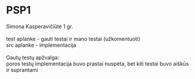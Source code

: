 # PSP1

Simona Kasperavičiūtė 1 gr.
<br><br>
test aplanke - gauti testai ir mano testai (užkomentuoti) <br>
src aplanke - implementacija
<br> <br>
Gautų testų apžvalga:<br>
poros testų implementacija buvo prastai nuspėta, bet kiti testai buvo aiškūs ir suprantami
